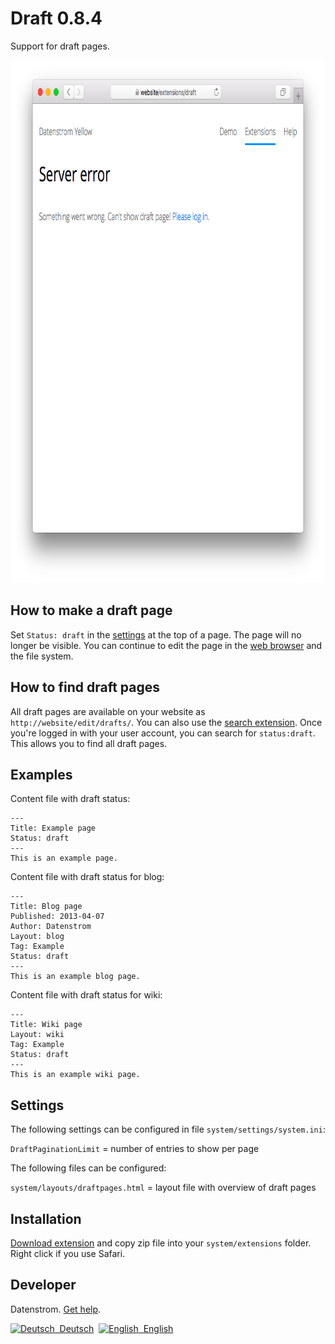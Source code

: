 Draft 0.8.4
===========
Support for draft pages.

<p align="center"><img src="draft-screenshot.png?raw=true" width="795" height="836" alt="Screenshot"></p>

## How to make a draft page

Set `Status: draft` in the [settings](https://github.com/datenstrom/yellow-extensions/tree/master/source/core#settings) at the top of a page. The page will no longer be visible. You can continue to edit the page in the [web browser](https://github.com/datenstrom/yellow-extensions/tree/master/source/edit) and the file system.

## How to find draft pages

All draft pages are available on your website as `http://website/edit/drafts/`. You can also use the [search extension](https://github.com/datenstrom/yellow-extensions/tree/master/source/search). Once you're logged in with your user account, you can search for `status:draft`. This allows you to find all draft pages.

## Examples

Content file with draft status:

    ---
    Title: Example page
    Status: draft
    ---
    This is an example page.

Content file with draft status for blog:

    ---
    Title: Blog page
    Published: 2013-04-07
    Author: Datenstrom
    Layout: blog
    Tag: Example
    Status: draft
    ---
    This is an example blog page.
 
Content file with draft status for wiki:

    ---
    Title: Wiki page
    Layout: wiki
    Tag: Example
    Status: draft
    ---
    This is an example wiki page.

## Settings

The following settings can be configured in file `system/settings/system.ini`:

`DraftPaginationLimit` = number of entries to show per page  

The following files can be configured:

`system/layouts/draftpages.html` = layout file with overview of draft pages  

## Installation

[Download extension](https://github.com/datenstrom/yellow-extensions/raw/master/zip/draft.zip) and copy zip file into your `system/extensions` folder. Right click if you use Safari.

## Developer

Datenstrom. [Get help](https://datenstrom.se/yellow/help/).

<p>
<a href="README-de.md"><img src="https://raw.githubusercontent.com/datenstrom/yellow-extensions/master/source/help/language-de.png" width="15" height="15" alt="Deutsch">&nbsp; Deutsch</a>&nbsp;
<a href="README.md"><img src="https://raw.githubusercontent.com/datenstrom/yellow-extensions/master/source/help/language-en.png" width="15" height="15" alt="English">&nbsp; English</a>&nbsp;
</p>
